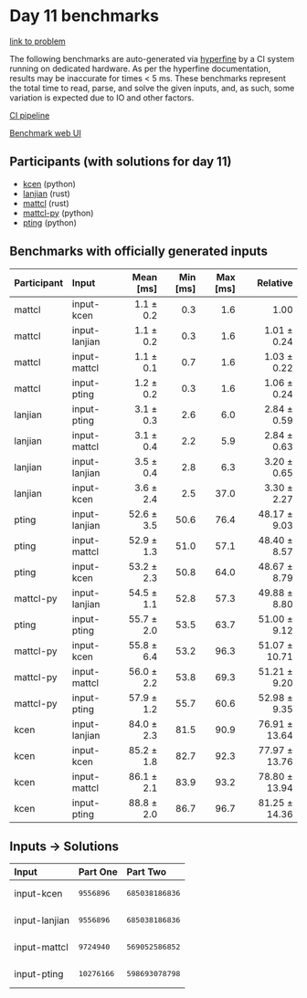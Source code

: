 # Day 11 benchmarks

[link to problem](https://adventofcode.com/2023/day/11)

The following benchmarks are auto-generated via
[hyperfine](https://github.com/sharkdp/hyperfine) by a CI system running on
dedicated hardware. As per the hyperfine documentation, results may be
inaccurate for times < 5 ms. These benchmarks represent the total time to read,
parse, and solve the given inputs, and, as such, some variation is expected due
to IO and other factors.

[CI pipeline](http://ci.papercode.net:8080/teams/main/pipelines/aoc2023)

[Benchmark web UI](https://aoc.ancalagon.black)


## Participants (with solutions for day 11)

- [kcen](https://github.com/kcen/aoc2023) (python)
- [lanjian](https://github.com/lanjian/aoc-2023) (rust)
- [mattcl](https://github.com/mattcl/aoc2023) (rust)
- [mattcl-py](https://github.com/mattcl/aoc2023-py) (python)
- [pting](https://github.com/pting/aoc2023) (python)


## Benchmarks with officially generated inputs

| Participant | Input | Mean [ms] | Min [ms] | Max [ms] | Relative |
|:---|:---|---:|---:|---:|---:|
| mattcl | input-kcen | 1.1 ± 0.2 | 0.3 | 1.6 | 1.00 |
| mattcl | input-lanjian | 1.1 ± 0.2 | 0.3 | 1.6 | 1.01 ± 0.24 |
| mattcl | input-mattcl | 1.1 ± 0.1 | 0.7 | 1.6 | 1.03 ± 0.22 |
| mattcl | input-pting | 1.2 ± 0.2 | 0.3 | 1.6 | 1.06 ± 0.24 |
| lanjian | input-pting | 3.1 ± 0.3 | 2.6 | 6.0 | 2.84 ± 0.59 |
| lanjian | input-mattcl | 3.1 ± 0.4 | 2.2 | 5.9 | 2.84 ± 0.63 |
| lanjian | input-lanjian | 3.5 ± 0.4 | 2.8 | 6.3 | 3.20 ± 0.65 |
| lanjian | input-kcen | 3.6 ± 2.4 | 2.5 | 37.0 | 3.30 ± 2.27 |
| pting | input-lanjian | 52.6 ± 3.5 | 50.6 | 76.4 | 48.17 ± 9.03 |
| pting | input-mattcl | 52.9 ± 1.3 | 51.0 | 57.1 | 48.40 ± 8.57 |
| pting | input-kcen | 53.2 ± 2.3 | 50.8 | 64.0 | 48.67 ± 8.79 |
| mattcl-py | input-lanjian | 54.5 ± 1.1 | 52.8 | 57.3 | 49.88 ± 8.80 |
| pting | input-pting | 55.7 ± 2.0 | 53.5 | 63.7 | 51.00 ± 9.12 |
| mattcl-py | input-kcen | 55.8 ± 6.4 | 53.2 | 96.3 | 51.07 ± 10.71 |
| mattcl-py | input-mattcl | 56.0 ± 2.2 | 53.8 | 69.3 | 51.21 ± 9.20 |
| mattcl-py | input-pting | 57.9 ± 1.2 | 55.7 | 60.6 | 52.98 ± 9.35 |
| kcen | input-lanjian | 84.0 ± 2.3 | 81.5 | 90.9 | 76.91 ± 13.64 |
| kcen | input-kcen | 85.2 ± 1.8 | 82.7 | 92.3 | 77.97 ± 13.76 |
| kcen | input-mattcl | 86.1 ± 2.1 | 83.9 | 93.2 | 78.80 ± 13.94 |
| kcen | input-pting | 88.8 ± 2.0 | 86.7 | 96.7 | 81.25 ± 14.36 |


## Inputs -> Solutions

| Input | Part One | Part Two |
|:---|:---|:---|
|input-kcen|<pre>9556896</pre>|<pre>685038186836</pre>|
|input-lanjian|<pre>9556896</pre>|<pre>685038186836</pre>|
|input-mattcl|<pre>9724940</pre>|<pre>569052586852</pre>|
|input-pting|<pre>10276166</pre>|<pre>598693078798</pre>|